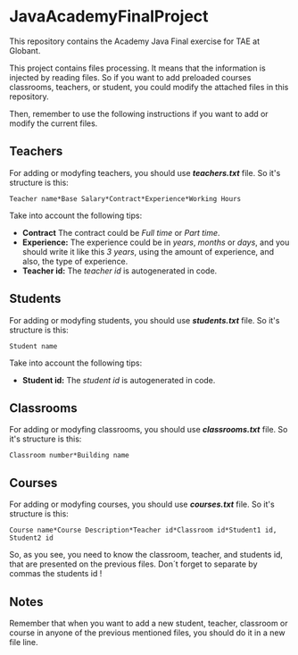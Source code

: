 # JavaAcademyFinalProject
This repository contains the Academy Java Final exercise for TAE at Globant.

This project contains files processing. It means that the information is injected by reading files. So if you want to add preloaded courses classrooms, teachers, or student, you could modify the attached files in this repository.

Then, remember to use the following instructions if you want to add or modify the current files.

## Teachers

For adding or modyfing teachers, you should use ***teachers.txt*** file. So it's structure is this:

```
Teacher name*Base Salary*Contract*Experience*Working Hours
```

Take into account the following tips:
- **Contract** The contract could be *Full time* or *Part time*.
- **Experience:** The experience could be in *years*, *months* or *days*, and you should write it like this *3 years*, using the amount of experience, and also, the type of experience.
- **Teacher id:** The *teacher id* is autogenerated in code.

## Students

For adding or modyfing students, you should use ***students.txt*** file. So it's structure is this:

```
Student name
```

Take into account the following tips:
- **Student id:** The *student id* is autogenerated in code.

## Classrooms

For adding or modyfing classrooms, you should use ***classrooms.txt*** file. So it's structure is this:

```
Classroom number*Building name
```

## Courses

For adding or modyfing courses, you should use ***courses.txt*** file. So it's structure is this:

```
Course name*Course Description*Teacher id*Classroom id*Student1 id, Student2 id
```

So, as you see, you need to know the classroom, teacher, and students id, that are presented on the previous files. Don´t forget to separate by commas the students id !

## Notes

Remember that when you want to add a new student, teacher, classroom or course in anyone of the previous mentioned files, you should do it in a new file line.
